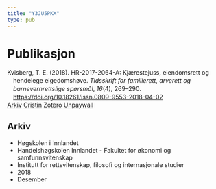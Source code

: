 ```yaml
---
title: "Y3JU5PKX"
type: pub
---
```

<h1>Publikasjon</h1>
<article id="csl-bib-container-Y3JU5PKX" class="csl-bib-container">
  <div class="csl-bib-body" style="line-height: 1.35; padding-left: 1em; text-indent:-1em;">
  <div class="csl-entry">Kvisberg, T. E. (2018). HR-2017-2064-A: Kj&#xE6;restejuss, eiendomsrett og hendelege eigedomsh&#xF8;ve. <i>Tidsskrift for familierett, arverett og barnevernrettslige sp&#xF8;rsm&#xE5;l</i>, <i>16</i>(4), 269&#x2013;290. <a href="https://doi.org/10.18261/issn.0809-9553-2018-04-02">https://doi.org/10.18261/issn.0809-9553-2018-04-02</a></div>
</div>
  <div class="csl-bib-buttons">
    <a href="#taxonomy-article-Y3JU5PKX" class="csl-bib-button">Arkiv</a>
    <a href="https://app.cristin.no/results/show.jsf?id=1645404" alt="Cristin URL" class="csl-bib-button">Cristin</a>
    <a href="http://zotero.org/groups/5402882/items/Y3JU5PKX" alt="Zotero URL" class="csl-bib-button">Zotero</a>
    <a href="https://www.idunn.no/file/pdf/67087448/hr-2017-2064-a_kjaerestejuss_eiendomsrett_og_hendelege_eig.pdf" class="csl-bib-button">Unpaywall</a>
  </div>
  <div id="csl-bib-meta-container-Y3JU5PKX"></div>
</article>
<div id="csl-bib-meta-Y3JU5PKX" class="csl-bib-meta">
  <article id="taxonomy-article-Y3JU5PKX" class="taxonomy-article">
    <h1>Arkiv</h1>
    <ul>
      <li>Høgskolen i Innlandet</li>
      <li>Handelshøgskolen Innlandet - Fakultet for økonomi og samfunnsvitenskap</li>
      <li>Institutt for rettsvitenskap, filosofi og internasjonale studier</li>
      <li>2018</li>
      <li>Desember</li>
    </ul>
  </article>
</div>
